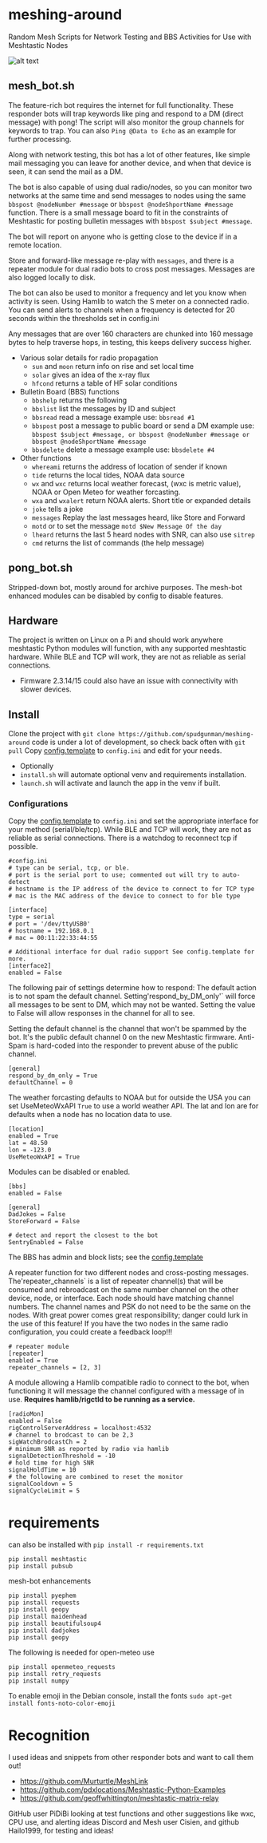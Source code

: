 # meshing-around
Random Mesh Scripts for Network Testing and BBS Activities for Use with Meshtastic Nodes

![alt text](etc/pong-bot.jpg "Example Use")

## mesh_bot.sh
The feature-rich bot requires the internet for full functionality. These responder bots will trap keywords like ping and respond to a DM (direct message) with pong! The script will also monitor the group channels for keywords to trap. You can also `Ping @Data to Echo` as an example for further processing.

Along with network testing, this bot has a lot of other features, like simple mail messaging you can leave for another device, and when that device is seen, it can send the mail as a DM.

The bot is also capable of using dual radio/nodes, so you can monitor two networks at the same time and send messages to nodes using the same `bbspost @nodeNumber #message` or `bbspost @nodeShportName #message` function. There is a small message board to fit in the constraints of Meshtastic for posting bulletin messages with `bbspost $subject #message`.

The bot will report on anyone who is getting close to the device if in a remote location.

Store and forward-like message re-play with `messages`, and there is a repeater module for dual radio bots to cross post messages. Messages are also logged locally to disk.

The bot can also be used to monitor a frequency and let you know when activity is seen. Using Hamlib to watch the S meter on a connected radio. You can send alerts to channels when a frequency is detected for 20 seconds within the thresholds set in config.ini

Any messages that are over 160 characters are chunked into 160 message bytes to help traverse hops, in testing, this keeps delivery success higher.

- Various solar details for radio propagation
  - `sun` and `moon` return info on rise and set local time
  - `solar` gives an idea of the x-ray flux
  - `hfcond` returns a table of HF solar conditions
- Bulletin Board (BBS) functions
  - `bbshelp` returns the following
  - `bbslist` list the messages by ID and subject
  - `bbsread` read a message example use: `bbsread #1`
  - `bbspost` post a message to public board or send a DM example use: `bbspost $subject #message, or bbspost @nodeNumber #message or bbspost @nodeShportName #message`
  - `bbsdelete` delete a message example use: `bbsdelete #4`
- Other functions
  - `whereami` returns the address of location of sender if known
  - `tide` returns the local tides, NOAA data source
  - `wx` and `wxc` returns local weather forecast, (wxc is metric value), NOAA or Open Meteo for weather forcasting.
  - `wxa` and `wxalert` return NOAA alerts. Short title or expanded details
  - `joke` tells a joke
  - `messages` Replay the last messages heard, like Store and Forward
  - `motd` or to set the message `motd $New Message Of the day`
  - `lheard` returns the last 5 heard nodes with SNR, can also use `sitrep`
  - `cmd` returns the list of commands (the help message)

## pong_bot.sh
Stripped-down bot, mostly around for archive purposes. The mesh-bot enhanced modules can be disabled by config to disable features.

## Hardware
The project is written on Linux on a Pi and should work anywhere meshtastic Python modules will function, with any supported meshtastic hardware. While BLE and TCP will work, they are not as reliable as serial connections.
 - Firmware 2.3.14/15 could also have an issue with connectivity with slower devices.

## Install
Clone the project with `git clone https://github.com/spudgunman/meshing-around`
code is under a lot of development, so check back often with `git pull`
Copy [config.template](config.template) to `config.ini` and edit for your needs.
- Optionally
- `install.sh` will automate optional venv and requirements installation.
- `launch.sh` will activate and launch the app in the venv if built.

### Configurations
Copy the [config.template](config.template) to `config.ini` and set the appropriate interface for your method (serial/ble/tcp). While BLE and TCP will work, they are not as reliable as serial connections. There is a watchdog to reconnect tcp if possible.

```
#config.ini
# type can be serial, tcp, or ble.
# port is the serial port to use; commented out will try to auto-detect
# hostname is the IP address of the device to connect to for TCP type
# mac is the MAC address of the device to connect to for ble type

[interface]
type = serial
# port = '/dev/ttyUSB0'
# hostname = 192.168.0.1
# mac = 00:11:22:33:44:55

# Additional interface for dual radio support See config.template for more.
[interface2]
enabled = False
```
The following pair of settings determine how to respond: The default action is to not spam the default channel. Setting'respond_by_DM_only'` will force all messages to be sent to DM, which may not be wanted. Setting the value to False will allow responses in the channel for all to see.

Setting the default channel is the channel that won't be spammed by the bot. It's the public default channel 0 on the new Meshtastic firmware. Anti-Spam is hard-coded into the responder to prevent abuse of the public channel.
```
[general]
respond_by_dm_only = True
defaultChannel = 0
```
The weather forcasting defaults to NOAA but for outside the USA you can set UseMeteoWxAPI `True` to use a world weather API. The lat and lon are for defaults when a node has no location data to use.
```
[location]
enabled = True
lat = 48.50
lon = -123.0
UseMeteoWxAPI = True
```

Modules can be disabled or enabled.
```
[bbs]
enabled = False

[general]
DadJokes = False
StoreForward = False

# detect and report the closest to the bot
SentryEnabled = False
```
The BBS has admin and block lists; see the [config.template](config.template)

A repeater function for two different nodes and cross-posting messages. The'repeater_channels` is a list of repeater channel(s) that will be consumed and rebroadcast on the same number channel on the other device, node, or interface. Each node should have matching channel numbers. The channel names and PSK do not need to be the same on the nodes. With great power comes great responsibility; danger could lurk in the use of this feature! If you have the two nodes in the same radio configuration, you could create a feedback loop!!!

```
# repeater module
[repeater]
enabled = True
repeater_channels = [2, 3]
```
A module allowing a Hamlib compatible radio to connect to the bot, when functioning it will message the channel configured with a message of in use. **Requires hamlib/rigctld to be running as a service.**

```
[radioMon]
enabled = False
rigControlServerAddress = localhost:4532
# channel to brodcast to can be 2,3
sigWatchBrodcastCh = 2
# minimum SNR as reported by radio via hamlib
signalDetectionThreshold = -10
# hold time for high SNR
signalHoldTime = 10
# the following are combined to reset the monitor
signalCooldown = 5
signalCycleLimit = 5
```
# requirements
can also be installed with `pip install -r requirements.txt`

```
pip install meshtastic
pip install pubsub
```
mesh-bot enhancements

```
pip install pyephem
pip install requests
pip install geopy
pip install maidenhead
pip install beautifulsoup4
pip install dadjokes
pip install geopy
```
The following is needed for open-meteo use
```
pip install openmeteo_requests
pip install retry_requests
pip install numpy
```

To enable emoji in the Debian console, install the fonts `sudo apt-get install fonts-noto-color-emoji`

# Recognition
I used ideas and snippets from other responder bots and want to call them out!
- https://github.com/Murturtle/MeshLink
- https://github.com/pdxlocations/Meshtastic-Python-Examples
- https://github.com/geoffwhittington/meshtastic-matrix-relay

GitHub user PiDiBi looking at test functions and other suggestions like wxc, CPU use, and alerting ideas
Discord and Mesh user Cisien, and github Hailo1999, for testing and ideas!

